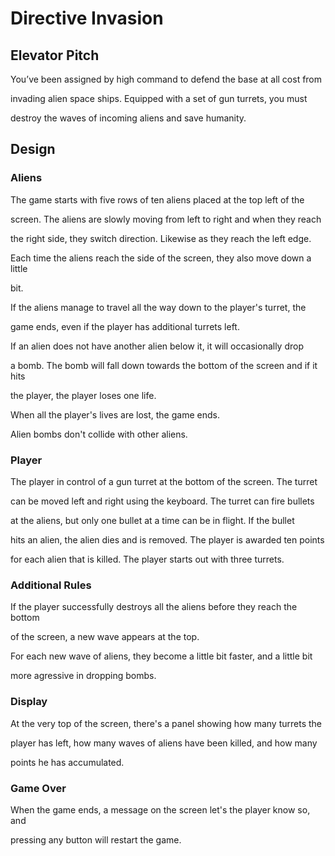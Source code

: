 # Directive Invasion

## Elevator Pitch
You’ve been assigned by high command to defend the base at all cost from
invading alien space ships. Equipped with a set of gun turrets, you must
destroy the waves of incoming aliens and save humanity.

## Design

### Aliens
The game starts with five rows of ten aliens placed at the top left of the
screen.  The aliens are slowly moving from left to right and when they reach
the right side, they switch direction. Likewise as they reach the left edge.
Each time the aliens reach the side of the screen, they also move down a little
bit.

If the aliens manage to travel all the way down to the player's turret, the
game ends, even if the player has additional turrets left.

If an alien does not have another alien below it, it will occasionally drop
a bomb. The bomb will fall down towards the bottom of the screen and if it hits
the player, the player loses one life.

When all the player's lives are lost, the game ends.

Alien bombs don't collide with other aliens.

### Player
The player in control of a gun turret at the bottom of the screen. The turret
can be moved left and right using the keyboard. The turret can fire bullets
at the aliens, but only one bullet at a time can be in flight. If the bullet
hits an alien, the alien dies and is removed. The player is awarded ten points
for each alien that is killed. The player starts out with three turrets.

### Additional Rules
If the player successfully destroys all the aliens before they reach the bottom
of the screen, a new wave appears at the top.

For each new wave of aliens, they become a little bit faster, and a little bit
more agressive in dropping bombs.

### Display
At the very top of the screen, there's a panel showing how many turrets the
player has left, how many waves of aliens have been killed, and how many
points he has accumulated.

### Game Over
When the game ends, a message on the screen let's the player know so, and
pressing any button will restart the game.
